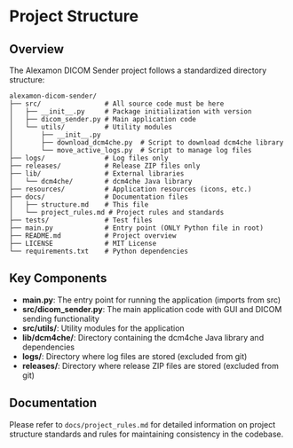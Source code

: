 # Project Structure

## Overview

The Alexamon DICOM Sender project follows a standardized directory structure:

```
alexamon-dicom-sender/
├── src/                # All source code must be here
│   ├── __init__.py     # Package initialization with version
│   ├── dicom_sender.py # Main application code
│   └── utils/          # Utility modules
│       ├── __init__.py
│       ├── download_dcm4che.py  # Script to download dcm4che library
│       └── move_active_logs.py  # Script to manage log files
├── logs/               # Log files only
├── releases/           # Release ZIP files only 
├── lib/                # External libraries
│   └── dcm4che/        # dcm4che Java library
├── resources/          # Application resources (icons, etc.)
├── docs/               # Documentation files
│   ├── structure.md    # This file
│   └── project_rules.md # Project rules and standards
├── tests/              # Test files
├── main.py             # Entry point (ONLY Python file in root)
├── README.md           # Project overview
├── LICENSE             # MIT License
└── requirements.txt    # Python dependencies
```

## Key Components

- **main.py**: The entry point for running the application (imports from src)
- **src/dicom_sender.py**: The main application code with GUI and DICOM sending functionality
- **src/utils/**: Utility modules for the application
- **lib/dcm4che/**: Directory containing the dcm4che Java library and dependencies
- **logs/**: Directory where log files are stored (excluded from git)
- **releases/**: Directory where release ZIP files are stored (excluded from git)

## Documentation

Please refer to `docs/project_rules.md` for detailed information on project structure standards and rules for maintaining consistency in the codebase. 